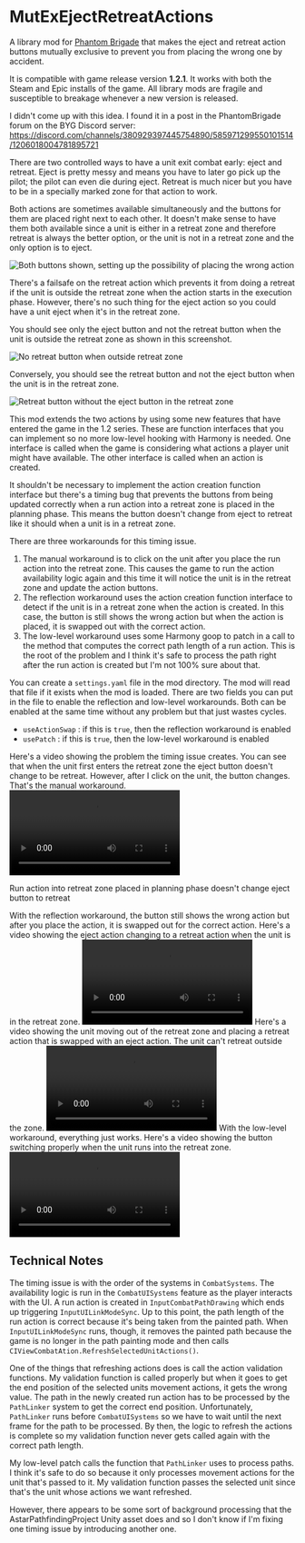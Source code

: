 # MutExEjectRetreatActions

A library mod for [Phantom Brigade](https://braceyourselfgames.com/phantom-brigade/) that makes the eject and retreat action buttons mutually exclusive to prevent you from placing the wrong one by accident.

It is compatible with game release version **1.2.1**. It works with both the Steam and Epic installs of the game. All library mods are fragile and susceptible to breakage whenever a new version is released.

I didn't come up with this idea. I found it in a post in the PhantomBrigade forum on the BYG Discord server: https://discord.com/channels/380929397445754890/585971299550101514/1206018004781895721

There are two controlled ways to have a unit exit combat early: eject and retreat. Eject is pretty messy and means you have to later go pick up the pilot; the pilot can even die during eject. Retreat is much nicer but you have to be in a specially marked zone for that action to work.

Both actions are sometimes available simultaneously and the buttons for them are placed right next to each other. It doesn't make sense to have them both available since a unit is either in a retreat zone and therefore retreat is always the better option, or the unit is not in a retreat zone and the only option is to eject.

![Both buttons shown, setting up the possibility of placing the wrong action](https://github.com/echkode/PhantomBrigadeMod_MutExEjectRetreatActions/assets/48565771/f7653506-f840-4375-9ace-5e1fa0f10088)

There's a failsafe on the retreat action which prevents it from doing a retreat if the unit is outside the retreat zone when the action starts in the execution phase. However, there's no such thing for the eject action so you could have a unit eject when it's in the retreat zone.

You should see only the eject button and not the retreat button when the unit is outside the retreat zone as shown in this screenshot.

![No retreat button when outside retreat zone](https://github.com/echkode/PhantomBrigadeMod_MutExEjectRetreatActions/assets/48565771/c255585f-393f-4572-80b5-183eb84f233a)

Conversely, you should see the retreat button and not the eject button when the unit is in the retreat zone.

![Retreat button without the eject button in the retreat zone](https://github.com/echkode/PhantomBrigadeMod_MutExEjectRetreatActions/assets/48565771/a9289010-f16b-4c63-a297-d97b50c90dd8)

This mod extends the two actions by using some new features that have entered the game in the 1.2 series. These are function interfaces that you can implement so no more low-level hooking with Harmony is needed. One interface is called when the game is considering what actions a player unit might have available. The other interface is called when an action is created.

It shouldn't be necessary to implement the action creation function interface but there's a timing bug that prevents the buttons from being updated correctly when a run action into a retreat zone is placed in the planning phase. This means the button doesn't change from eject to retreat like it should when a unit is in a retreat zone.

There are three workarounds for this timing issue.

1. The manual workaround is to click on the unit after you place the run action into the retreat zone. This causes the game to run the action availability logic again and this time it will notice the unit is in the retreat zone and update the action buttons.
2. The reflection workaround uses the action creation function interface to detect if the unit is in a retreat zone when the action is created. In this case, the button is still shows the wrong action but when the action is placed, it is swapped out with the correct action.
3. The low-level workaround uses some Harmony goop to patch in a call to the method that computes the correct path length of a run action. This is the root of the problem and I think it's safe to process the path right after the run action is created but I'm not 100% sure about that.

You can create a `settings.yaml` file in the mod directory. The mod will read that file if it exists when the mod is loaded. There are two fields you can put in the file to enable the reflection and low-level workarounds. Both can be enabled at the same time without any problem but that just wastes cycles.

- `useActionSwap` : if this is `true`, then the reflection workaround is enabled
- `usePatch` : if this is `true`, then the low-level workaround is enabled

Here's a video showing the problem the timing issue creates. You can see that when the unit first enters the retreat zone the eject button doesn't change to be retreat. However, after I click on the unit, the button changes. That's the manual workaround.
<video controls src="https://github.com/echkode/PhantomBrigadeMod_MutExEjectRetreatActions/assets/48565771/9a189b81-5975-4d26-a4a8-cfba79918dc6">
  <p>Run action into retreat zone placed in planning phase doesn't change eject button to retreat</p>
</video>
With the reflection workaround, the button still shows the wrong action but after you place the action, it is swapped out for the correct action. Here's a video showing the eject action changing to a retreat action when the unit is in the retreat zone.
<video controls src="https://github.com/echkode/PhantomBrigadeMod_MutExEjectRetreatActions/assets/48565771/c905e485-1fe4-41bc-97d7-6d64119b8d9c">
  <p>Unit in retreat zone with eject button showing; after clicking on button and placing action, it magically changes to a retreat action</p>
</video>
Here's a video showing the unit moving out of the retreat zone and placing a retreat action that is swapped with an eject action. The unit can't retreat outside the zone.
<video controls src="https://github.com/echkode/PhantomBrigadeMod_MutExEjectRetreatActions/assets/48565771/04f5d1c2-fd3c-40aa-b896-57d2d94bca8d">
  <p>Unit moves out of retreat zone and button stays as a retreat action; after clicking on button and placing action, it magically changes to an eject action</p>
</video>
With the low-level workaround, everything just works. Here's a video showing the button switching properly when the unit runs into the retreat zone.
<video controls src="https://github.com/echkode/PhantomBrigadeMod_MutExEjectRetreatActions/assets/48565771/09df72c0-3799-4d67-8840-4bb4ca00bb4a">
  <p>Unit enters retreat zone and the button automatically switches to retreat</p>
</video>

## Technical Notes

The timing issue is with the order of the systems in `CombatSystems`. The availability logic is run in the `CombatUISystems` feature as the player interacts with the UI. A run action is created in `InputCombatPathDrawing` which ends up triggering `InputUILinkModeSync`. Up to this point, the path length of the run action is correct because it's being taken from the painted path. When `InputUILinkModeSync` runs, though, it removes the painted path because the game is no longer in the path painting mode and then calls `CIViewCombatAtion.RefreshSelectedUnitActions()`.

One of the things that refreshing actions does is call the action validation functions. My validation function is called properly but when it goes to get the end position of the selected units movement actions, it gets the wrong value. The path in the newly created run action has to be processed by the `PathLinker` system to get the correct end position. Unfortunately, `PathLinker` runs before `CombatUISystems` so we have to wait until the next frame for the path to be processed. By then, the logic to refresh the actions is complete so my validation function never gets called again with the correct path length.

My low-level patch calls the function that `PathLinker` uses to process paths. I think it's safe to do so because it only processes movement actions for the unit that's passed to it. My validation function passes the selected unit since that's the unit whose actions we want refreshed.

However, there appears to be some sort of background processing that the AstarPathfindingProject Unity asset does and so I don't know if I'm fixing one timing issue by introducing another one.
